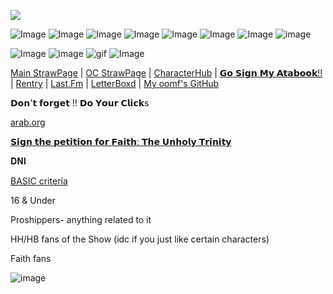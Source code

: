![](https://komarev.com/ghpvc/?username=skittles-has-a-strawpage&color=ff69b4&label=Entities&style=for-the-badge&base=9)

![Image](https://github.com/user-attachments/assets/df573126-5fe9-4793-945b-3143146814bb) ![Image](https://github.com/user-attachments/assets/66be78d3-2d72-45e7-8dac-415974854d37) ![Image](https://github.com/user-attachments/assets/7910d71a-720c-4158-b7a1-26446bc5d163) ![Image](https://github.com/user-attachments/assets/f3751847-dfcb-4aa7-9289-7d97efb6769c) ![Image](https://github.com/user-attachments/assets/7327056d-bbdc-497f-9c06-a4c7d7183339) ![Image](https://github.com/user-attachments/assets/2ccd4128-9c86-43b2-8c6f-e5211e9ee61d) ![Image](https://github.com/user-attachments/assets/5a0e42cc-21ec-4e75-bc77-8f728ee1ad59) ![image](https://github.com/user-attachments/assets/c0b9534c-3b00-4afc-9b72-33ec21aa6f36) 

 ![Image](https://github.com/user-attachments/assets/7b3788e3-b2e4-4349-b0d2-5bdfb916be4e)
![image](https://github.com/user-attachments/assets/b3019b4c-89a2-4168-8a78-767c8d43c905) ![gif](https://github.com/user-attachments/assets/b678c5a4-8f1f-4b48-bb81-972dee1f3da8) ![Image](https://github.com/user-attachments/assets/2794d4d6-3ae5-460b-bd8d-38e4d2898684)

[Main StrawPage](https://litterallyme.straw.page/) | [OC StrawPage](https://ashivankadaryaivanka.straw.page/) | [CharacterHub](https://characterhub.com/profile/SkittlesIsHere) |  [𝗚𝗼 𝗦𝗶𝗴𝗻 𝗠𝘆 𝗔𝘁𝗮𝗯𝗼𝗼𝗸!!](https://skittles.atabook.org/)  | [Rentry](https://rentry.co/SkittleIsHere) | [Last.Fm](https://www.last.fm/user/SkittlesisHere) | [LetterBoxd](https://letterboxd.com/SkittlesIsHere/) | [My oomf's GitHub](https://github.com/DEADGUTZ)                                       
                                                                                    
𝗗𝗼𝗻'𝘁 𝗳𝗼𝗿𝗴𝗲𝘁 !!  𝗗𝗼 𝗬𝗼𝘂𝗿 𝗖𝗹𝗶𝗰𝗸s

[arab.org](https://arab.org/)

 [𝗦𝗶𝗴𝗻 𝘁𝗵𝗲 𝗽𝗲𝘁𝗶𝘁𝗶𝗼𝗻 𝗳𝗼𝗿 𝗙𝗮𝗶𝘁𝗵: 𝗧𝗵𝗲 𝗨𝗻𝗵𝗼𝗹𝘆 𝗧𝗿𝗶𝗻𝗶𝘁𝘆](https://www.change.org/p/remove-anneliese-michel-s-audio-from-faith-the-unholy-trinity)

 𝐃𝐍𝐈

   [BASIC criteria](  https://dni-criteria.carrd.co/)

   16 & Under

   Proshippers- anything related to it

   HH/HB fans of the Show (idc if you just like certain characters)

   Faith fans

![image](https://github.com/user-attachments/assets/7b054349-2712-4ee1-8ded-8454f7849bb8)




